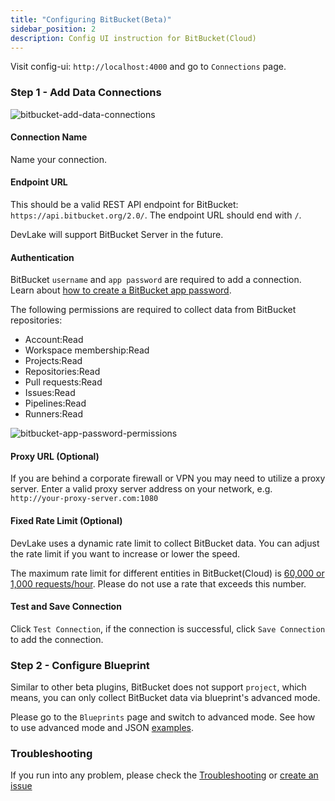 ```yaml
---
title: "Configuring BitBucket(Beta)"
sidebar_position: 2
description: Config UI instruction for BitBucket(Cloud)
---
```


Visit config-ui: `http://localhost:4000` and go to `Connections` page.

### Step 1 - Add Data Connections

![bitbucket-add-data-connections](/img/ConfigUI/bitbucket-add-data-connections.png)

#### Connection Name

Name your connection.

#### Endpoint URL

This should be a valid REST API endpoint for BitBucket: `https://api.bitbucket.org/2.0/`. The endpoint URL should end with `/`.

DevLake will support BitBucket Server in the future.

#### Authentication

BitBucket `username` and `app password` are required to add a connection. Learn about [how to create a BitBucket app password](https://support.atlassian.com/bitbucket-cloud/docs/create-an-app-password/).

The following permissions are required to collect data from BitBucket repositories:

- Account:Read
- Workspace membership:Read
- Projects:Read
- Repositories:Read
- Pull requests:Read
- Issues:Read
- Pipelines:Read
- Runners:Read

![bitbucket-app-password-permissions](/img/ConfigUI/bitbucket-app-password-permissions.jpeg)


#### Proxy URL (Optional)

If you are behind a corporate firewall or VPN you may need to utilize a proxy server. Enter a valid proxy server address on your network, e.g. `http://your-proxy-server.com:1080`


#### Fixed Rate Limit (Optional)

DevLake uses a dynamic rate limit to collect BitBucket data. You can adjust the rate limit if you want to increase or lower the speed.

The maximum rate limit for different entities in BitBucket(Cloud) is [60,000 or 1,000 requests/hour](https://support.atlassian.com/bitbucket-cloud/docs/api-request-limits/). Please do not use a rate that exceeds this number.


#### Test and Save Connection

Click `Test Connection`, if the connection is successful, click `Save Connection` to add the connection.


### Step 2 - Configure Blueprint

Similar to other beta plugins, BitBucket does not support `project`, which means, you can only collect BitBucket data via blueprint's advanced mode. 

Please go to the `Blueprints` page and switch to advanced mode. See how to use advanced mode and JSON [examples](AdvancedMode.md).

### Troubleshooting

If you run into any problem, please check the [Troubleshooting](/Troubleshooting/Configuration.md) or [create an issue](https://github.com/apache/incubator-devlake/issues)
